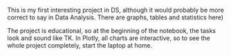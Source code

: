 This is my first interesting project in DS, although it would probably be more correct to say in Data Analysis. There are graphs, tables and statistics here)

The project is educational, so at the beginning of the notebook, the tasks look and sound like TK. In Plotly, all charts are interactive, so to see the whole project completely, start the laptop at home.
